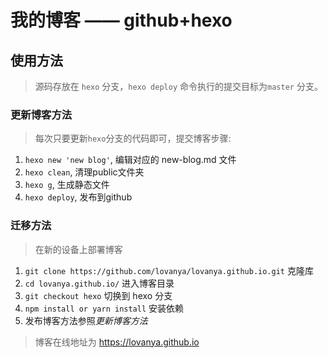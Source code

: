 
# 我的博客 —— github+hexo
## 使用方法

> 源码存放在 `hexo` 分支，`hexo deploy` 命令执行的提交目标为`master` 分支。

### 更新博客方法

> 每次只要更新`hexo`分支的代码即可，提交博客步骤:

1. `hexo new 'new blog'`, 编辑对应的 new-blog.md 文件  
2. `hexo clean`, 清理public文件夹  
3. `hexo g`, 生成静态文件  
4. `hexo deploy`, 发布到github

### 迁移方法

> 在新的设备上部署博客

1. `git clone https://github.com/lovanya/lovanya.github.io.git` 克隆库
2. `cd lovanya.github.io/` 进入博客目录
3. `git checkout hexo` 切换到 hexo 分支
4. `npm install or yarn install` 安装依赖
5. 发布博客方法参照*更新博客方法*

> 博客在线地址为 https://lovanya.github.io
